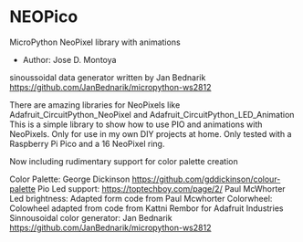 # NEOPico
MicroPython NeoPixel library with animations

* Author: Jose D. Montoya




sinoussoidal data generator written by Jan Bednarik https://github.com/JanBednarik/micropython-ws2812

There are amazing libraries for NeoPixels like Adafruit_CircuitPython_NeoPixel and Adafruit_CircuitPython_LED_Animation
This is a simple library to show how to use PIO and animations with NeoPixels. Only for use in my own DIY projects at home.
Only tested with a Raspberry Pi Pico and a 16 NeoPixel ring.

Now including rudimentary support for color palette creation

Color Palette: George Dickinson  https://github.com/gddickinson/colour-palette
Pio Led support: https://toptechboy.com/page/2/ Paul McWhorter
Led brightness:  Adapted form code from Paul Mcwhorter
Colorwheel: Colowheel adapted from code from Kattni Rembor for Adafruit Industries
Sinnousoidal color generator: Jan Bednarik https://github.com/JanBednarik/micropython-ws2812
